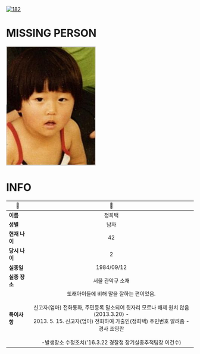 [![182](https://img.shields.io/badge/%EC%8B%A4%EC%A2%85%EC%8B%A0%EA%B3%A0%EB%8A%94%20%EA%B5%AD%EB%B2%88%EC%97%86%EC%9D%B4-182-blue)](http://safe182.go.kr/index.do)

# MISSING PERSON

<img src="./missing_person.jpg">

# INFO

|🔑|💎|
|--|:--:|
|**이름**|정희택|
|**성별**|남자|
|**현재 나이**|42|
|**당시 나이**|2|
|**실종일**|1984/09/12|
|**실종 장소**|서울 관악구 소재 |
|**특이사항**|또래아이들에 비해 말을 잘하는 편이었음.</br></br>신고자(엄마) 전화통화, 주민등록 말소되어 뒷자리 모르나 해제 원치 않음(2013.3.20) - </br>2013. 5. 15. 신고자(엄마) 전화하여 가출인(정희택) 주민번호 알려줌 - 경사 조영란</br></br>-발생장소 수정조치('16.3.22 경찰청 장기실종추적팀장 이건수)|
